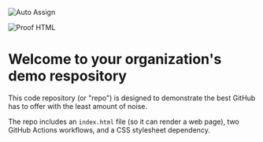 ![Auto Assign](https://github.com/Fintechll/demo-repository/actions/workflows/auto-assign.yml/badge.svg)

![Proof HTML](https://github.com/Fintechll/demo-repository/actions/workflows/proof-html.yml/badge.svg)

# Welcome to your organization's demo respository
This code repository (or "repo") is designed to demonstrate the best GitHub has to offer with the least amount of noise.

The repo includes an `index.html` file (so it can render a web page), two GitHub Actions workflows, and a CSS stylesheet dependency.
